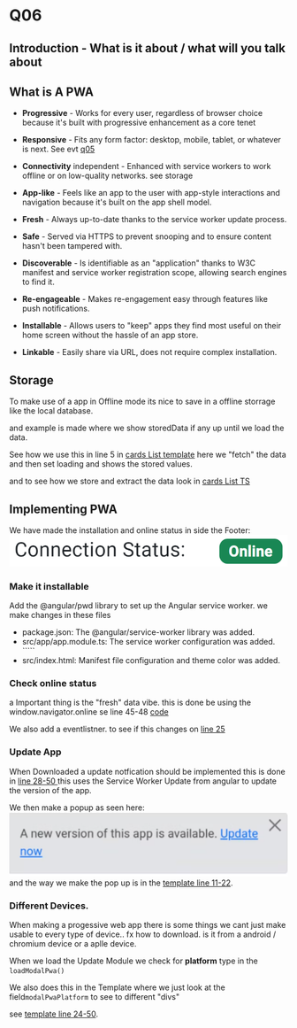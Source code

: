 # Q06

<!-- References to code will be made in markdown by using: See more in line XX in [name of snippet]("PATH_TO_FILE") -->

## Introduction - What is it about / what will you talk about

<!-- Cover the following points:
    - Explain what does PWA include 
        - Progressive 
        - Responsive 
        - Connectivity 
        - App-like
        - Fresh 
        - Safe 
        - Discoverable
        - Re-engageable
        - Installable 
        - Linkable 
    - 
-->

## What is A PWA

- **Progressive** - Works for every user, regardless of browser choice because it's built with progressive enhancement as a core tenet

- **Responsive** - Fits any form factor: desktop, mobile, tablet, or whatever is next. See evt [q05](https://ninjaneer127.github.io/AFE-Eksamen/q05/)

- **Connectivity** independent - Enhanced with service workers to work offline or on
low-quality networks. see storage 

- **App-like** - Feels like an app to the user with app-style interactions and navigation because it's built on the app shell model.

- **Fresh** - Always up-to-date thanks to the service worker update process.

- **Safe** - Served via HTTPS to prevent snooping and to ensure content hasn't been tampered with.

- **Discoverable** - Is identifiable as an "application" thanks to W3C manifest and
service worker registration scope, allowing search engines to find it.

- **Re-engageable** - Makes re-engagement easy through features like push notifications.

- **Installable** - Allows users to "keep" apps they find most useful on their home screen without the hassle of an app store.
- **Linkable** - Easily share via URL, does not require complex installation.

## Storage 

To make use of a app in Offline mode its nice to save in a offline storrage like the local database. 

and example is made where we show storedData if any up until we load the data.  

See how we use this in line 5 in [cards List template](.\src\app\credit-card\credit-card-list\credit-card-list.component.html) here we "fetch" the data and then set loading and shows the stored values. 

and to see how we store and extract the data look in [cards List TS](.\src\app\credit-card\credit-card-list\credit-card-list.component.ts)

## Implementing PWA 
<!-- 
see https://hackernoon.com/building-progressive-web-application-pwa-with-angular 
 -->

We have made the installation and online status in side the Footer: ![Connections](images/Connectionstatus.png)

### Make it installable 
Add the @angular/pwd library to set up the Angular service worker. 
we make changes in these files
- package.json: The @angular/service-worker library was added.
- src/app/app.module.ts: The service worker configuration was added. `````
- src/index.html: Manifest file configuration and theme color was added.


### Check online status
a Important thing is the "fresh" data vibe. this is done be using the window.navigator.online se line 45-48 [code](.\src\app\footer\footer.component.ts) 

We also add a eventlistner. to see if this changes on [line 25](.\src\app\footer\footer.component.ts)

### Update App

When Downloaded a update notfication should be implemented 
this is done in [line 28-50 ](.\src\app\footer\footer.component.ts)
this uses the Service Worker Update from angular to update the version of the app.

We then make a popup as seen here:
![update](images/update.png)
and the way we make the pop up is in the [template line 11-22](.\src\app\footer\footer.component.html).  

### Different Devices. 

When making a progessive web app there is some things we cant just make usable to every type of device.. fx how to download. is it from a android / chromium device or a aplle device. 

When we load the Update Module we check for **platform** type in the `loadModalPwa()`

We also does this in the Template where we just look at the field`modalPwaPlatform` to see to different "divs" 

see [template line 24-50](.\src\app\footer\footer.component.html).  
